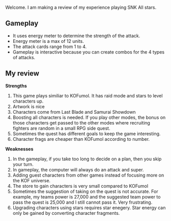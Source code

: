 Welcome. I am making a review of my experience playing SNK All stars.

## Gameplay

- It uses energy meter to determine the strength of the attack.
- Energy meter is a max of 12 units.
- The attack cards range from 1 to 4.
- Gameplay is interactive because you can create combos for the 4 types of attacks.

## My review

**Strengths**
1. This game plays similiar to KOFumol. It has raid mode and stars to level characters up.
2. Artwork is nice
3. Characters come from Last Blade and Samurai Showdown
4. Boosting all characters is needed. If you play other modes, the bonus on those characters get passed to the other modes where recruiting fighters are random in a small RPG side quest.
5. Sometimes the quest has different goals to keep the game interesting.
6. Character frags are cheaper than KOFumol according to number.

**Weaknesses**
1. In the gameplay, if you take too long to decide on a plan, then you skip your turn.
2. In gameplay, the computer will always do an attack and super.
3. Adding guest characters from other games instead of focusing more on the KOF universe.
4. The store to gain characters is very small compared to KOFumol
5. Sometimes the suggestion of taking on the quest is not accurate. For example, my teams power is 27,000 and the suggested team power to pass the quest is 25,000 and I still cannot pass it. Very frustrating.
6. Upgrading characters using stars requires star enegery. Star energy can only be gained by converting character fragments.
